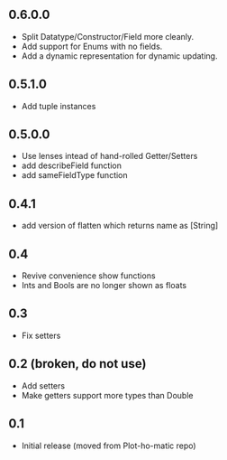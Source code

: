 0.6.0.0
---
* Split Datatype/Constructor/Field more cleanly.
* Add support for Enums with no fields.
* Add a dynamic representation for dynamic updating.

0.5.1.0
---
* Add tuple instances

0.5.0.0
---
* Use lenses intead of hand-rolled Getter/Setters
* add describeField function
* add sameFieldType function

0.4.1
---
* add version of flatten which returns name as [String]

0.4
---
* Revive convenience show functions
* Ints and Bools are no longer shown as floats

0.3
---
* Fix setters

0.2 (broken, do not use)
---
* Add setters
* Make getters support more types than Double

0.1
---
* Initial release (moved from Plot-ho-matic repo)
